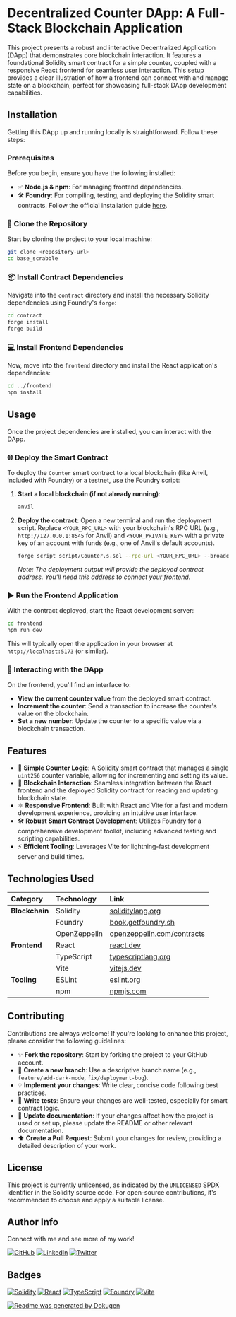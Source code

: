 # **Decentralized Counter DApp: A Full-Stack Blockchain Application**

This project presents a robust and interactive Decentralized Application (DApp) that demonstrates core blockchain interaction. It features a foundational Solidity smart contract for a simple counter, coupled with a responsive React frontend for seamless user interaction. This setup provides a clear illustration of how a frontend can connect with and manage state on a blockchain, perfect for showcasing full-stack DApp development capabilities.

## **Installation**

Getting this DApp up and running locally is straightforward. Follow these steps:

### Prerequisites
Before you begin, ensure you have the following installed:
*   ✅ **Node.js & npm**: For managing frontend dependencies.
*   🛠️ **Foundry**: For compiling, testing, and deploying the Solidity smart contracts. Follow the official installation guide [here](https://book.getfoundry.sh/getting-started/installation).

### 🚀 Clone the Repository
Start by cloning the project to your local machine:
```bash
git clone <repository-url>
cd base_scrabble
```

### 📦 Install Contract Dependencies
Navigate into the `contract` directory and install the necessary Solidity dependencies using Foundry's `forge`:
```bash
cd contract
forge install
forge build
```

### 💻 Install Frontend Dependencies
Now, move into the `frontend` directory and install the React application's dependencies:
```bash
cd ../frontend
npm install
```

## **Usage**

Once the project dependencies are installed, you can interact with the DApp.

### 🌐 Deploy the Smart Contract
To deploy the `Counter` smart contract to a local blockchain (like Anvil, included with Foundry) or a testnet, use the Foundry script:
1.  **Start a local blockchain (if not already running)**:
    ```bash
    anvil
    ```
2.  **Deploy the contract**:
    Open a new terminal and run the deployment script. Replace `<YOUR_RPC_URL>` with your blockchain's RPC URL (e.g., `http://127.0.0.1:8545` for Anvil) and `<YOUR_PRIVATE_KEY>` with a private key of an account with funds (e.g., one of Anvil's default accounts).
    ```bash
    forge script script/Counter.s.sol --rpc-url <YOUR_RPC_URL> --broadcast --private-key <YOUR_PRIVATE_KEY>
    ```
    *Note: The deployment output will provide the deployed contract address. You'll need this address to connect your frontend.*

### ▶️ Run the Frontend Application
With the contract deployed, start the React development server:
```bash
cd frontend
npm run dev
```
This will typically open the application in your browser at `http://localhost:5173` (or similar).

### 🤝 Interacting with the DApp
On the frontend, you'll find an interface to:
*   **View the current counter value** from the deployed smart contract.
*   **Increment the counter**: Send a transaction to increase the counter's value on the blockchain.
*   **Set a new number**: Update the counter to a specific value via a blockchain transaction.

## **Features**

*   🔢 **Simple Counter Logic**: A Solidity smart contract that manages a single `uint256` counter variable, allowing for incrementing and setting its value.
*   🔗 **Blockchain Interaction**: Seamless integration between the React frontend and the deployed Solidity contract for reading and updating blockchain state.
*   ⚛️ **Responsive Frontend**: Built with React and Vite for a fast and modern development experience, providing an intuitive user interface.
*   🛠️ **Robust Smart Contract Development**: Utilizes Foundry for a comprehensive development toolkit, including advanced testing and scripting capabilities.
*   ⚡ **Efficient Tooling**: Leverages Vite for lightning-fast development server and build times.

## **Technologies Used**

| Category       | Technology    | Link                                        |
| :------------- | :------------ | :------------------------------------------ |
| **Blockchain** | Solidity      | [soliditylang.org](https://soliditylang.org/) |
|                | Foundry       | [book.getfoundry.sh](https://book.getfoundry.sh/) |
|                | OpenZeppelin  | [openzeppelin.com/contracts](https://docs.openzeppelin.com/contracts/5.x/) |
| **Frontend**   | React         | [react.dev](https://react.dev/)             |
|                | TypeScript    | [typescriptlang.org](https://www.typescriptlang.org/) |
|                | Vite          | [vitejs.dev](https://vitejs.dev/)           |
| **Tooling**    | ESLint        | [eslint.org](https://eslint.org/)           |
|                | npm           | [npmjs.com](https://www.npmjs.com/)         |

## **Contributing**

Contributions are always welcome! If you're looking to enhance this project, please consider the following guidelines:

*   ✨ **Fork the repository**: Start by forking the project to your GitHub account.
*   🌿 **Create a new branch**: Use a descriptive branch name (e.g., `feature/add-dark-mode`, `fix/deployment-bug`).
*   💡 **Implement your changes**: Write clear, concise code following best practices.
*   🧪 **Write tests**: Ensure your changes are well-tested, especially for smart contract logic.
*   📝 **Update documentation**: If your changes affect how the project is used or set up, please update the README or other relevant documentation.
*   ⬆️ **Create a Pull Request**: Submit your changes for review, providing a detailed description of your work.

## **License**

This project is currently unlicensed, as indicated by the `UNLICENSED` SPDX identifier in the Solidity source code. For open-source contributions, it's recommended to choose and apply a suitable license.

## **Author Info**

Connect with me and see more of my work!

[![GitHub](https://img.shields.io/badge/GitHub--___?style=for-the-badge&logo=github&logoColor=white)](https://github.com/YOUR_GITHUB_USERNAME)
[![LinkedIn](https://img.shields.io/badge/LinkedIn--___?style=for-the-badge&logo=linkedin&logoColor=white)](https://linkedin.com/in/YOUR_LINKEDIN_USERNAME)
[![Twitter](https://img.shields.io/badge/Twitter--___?style=for-the-badge&logo=twitter&logoColor=white)](https://twitter.com/YOUR_TWITTER_USERNAME)

## **Badges**

[![Solidity](https://img.shields.io/badge/Solidity-E6E6E6?style=for-the-badge&logo=solidity&logoColor=black)](https://soliditylang.org/)
[![React](https://img.shields.io/badge/React-20232A?style=for-the-badge&logo=react&logoColor=61DAFB)](https://react.dev/)
[![TypeScript](https://img.shields.io/badge/TypeScript-007ACC?style=for-the-badge&logo=typescript&logoColor=white)](https://www.typescriptlang.org/)
[![Foundry](https://img.shields.io/badge/Foundry-black?style=for-the-badge&logo=ethereum&logoColor=white)](https://book.getfoundry.sh/)
[![Vite](https://img.shields.io/badge/Vite-646CFF?style=for-the-badge&logo=vite&logoColor=white)](https://vitejs.dev/)

[![Readme was generated by Dokugen](https://img.shields.io/badge/Readme%20was%20generated%20by-Dokugen-brightgreen)](https://www.npmjs.com/package/dokugen)